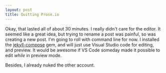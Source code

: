 ```yaml
---
layout: post
title: Quitting Prose.io
---
```


Okay, that lasted all of about 30 minutes. I really didn't care for the editor. It seemed like a great idea, but trying to rename a post was painful, so was creating a new post. I'm going to roll with command line for now. I installed the [jekyll-compose](https://github.com/jekyll/jekyll-compose) gem, and will just use Visual Studio code for editing, and preview. It would be awesome if VS Code someday made it possible to edit *while* in preview mode.

Besides, I already nuked the other account.
